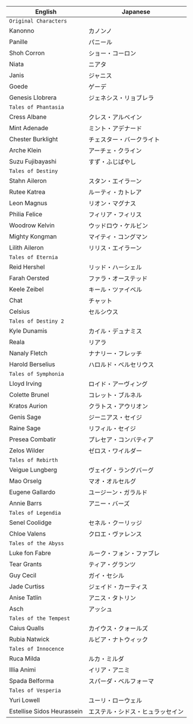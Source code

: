 | English | Japanese |
| - | - |
| `Original Characters`||
| Kanonno | カノンノ |
| Panille | パニール |
| Shoh Corron | ショー・コーロン |
| Niata | ニアタ |
| Janis | ジャニス |
| Goede | ゲーデ |
| Genesis Llobrera | ジェネシス・リョブレラ |
| `Tales of Phantasia`||
| Cress Albane | クレス・アルベイン |
| Mint Adenade | ミント・アデナード |
| Chester Burklight | チェスター・バークライト |
| Arche Klein | アーチェ・クライン |
| Suzu Fujibayashi | すず・ふじばやし |
| `Tales of Destiny`||
| Stahn Aileron | スタン・エイラーン |
| Rutee Katrea | ルーティ・カトレア |
| Leon Magnus | リオン・マグナス |
| Philia Felice | フィリア・フィリス |
| Woodrow Kelvin | ウッドロウ・ケルビン |
| Mighty Kongman | マイティ・コングマン |
| Lilith Aileron | リリス・エイラーン |
| `Tales of Eternia`||
| Reid Hershel | リッド・ハーシェル |
| Farah Oersted | ファラ・オーステッド |
| Keele Zeibel | キール・ツァイベル |
| Chat | チャット |
| Celsius | セルシウス |
| `Tales of Destiny 2`||
| Kyle Dunamis | カイル・デュナミス |
| Reala | リアラ |
| Nanaly Fletch | ナナリー・フレッチ |
| Harold Berselius | ハロルド・ベルセリウス |
| `Tales of Symphonia`||
| Lloyd Irving | ロイド・アーヴィング |
| Colette Brunel | コレット・ブルネル |
| Kratos Aurion | クラトス・アウリオン |
| Genis Sage | ジーニアス・セイジ |
| Raine Sage | リフィル・セイジ |
| Presea Combatir | プレセア・コンバティア |
| Zelos Wilder | ゼロス・ワイルダー |
| `Tales of Rebirth`||
| Veigue Lungberg | ヴェイグ・ラングバーグ |
| Mao Orselg | マオ・オルセルグ |
| Eugene Gallardo | ユージーン・ガラルド |
| Annie Barrs | アニー・バーズ |
| `Tales of Legendia`||
| Senel Coolidge | セネル・クーリッジ |
| Chloe Valens | クロエ・ヴァレンス |
| `Tales of the Abyss`||
| Luke fon Fabre | ルーク・フォン・ファブレ |
| Tear Grants | ティア・グランツ |
| Guy Cecil | ガイ・セシル |
| Jade Curtiss | ジェイド・カーティス |
| Anise Tatlin | アニス・タトリン |
| Asch | アッシュ |
| `Tales of the Tempest`||
| Caius Qualls | カイウス・クォールズ |
| Rubia Natwick | ルビア・ナトウィック |
| `Tales of Innocence`||
| Ruca Milda | ルカ・ミルダ |
| Illia Animi | イリア・アニミ |
| Spada Belforma | スパーダ・ベルフォーマ |
| `Tales of Vesperia`||
| Yuri Lowell | ユーリ・ローウェル |
| Estellise Sidos Heurassein | エステル・シドス・ヒュラッセイン |
